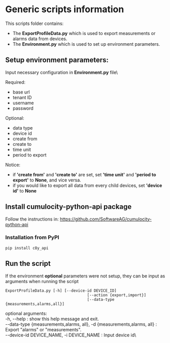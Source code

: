 # Generic scripts information
This scripts folder contains:
- The **ExportProfileData.py** which is used to export measurements or alarms data from devices.
- The **Environment.py** which is used to set up environment parameters.

## Setup environment parameters:
Input necessary configuration in **Environment.py** file\

Required:
- base url
- tenant ID 
- username 
- password

Optional:
- data type
- device id
- create from
- create to
- time unit
- period to export

Notice: 
- if **'create from'** and **'create to'** are set, set **'time unit'** and **'period to export'** to **None**, and vice versa.
- if you would like to export all data from every child devices, set **'device id'** to **None**

## Install cumulocity-python-api package
Follow the instructions in: https://github.com/SoftwareAG/cumulocity-python-api

### Installation from PyPI
```shell
pip install c8y_api
```

## Run the script
If the environment **optional** parameters were not setup, they can be input as arguments when running the script
```shell
ExportProfileData.py [-h] [--device-id DEVICE_ID]
                                    [--action {export,import}]
                                    [--data-type {measurements,alarms,all}]
```
optional arguments:\
  -h, --help                                                              : show this help message and exit. \
  --data-type {measurements,alarms, all}, -d {measurements,alarms, all}   : Export "alarms" or "measurements".\
  --device-id DEVICE_NAME, -i DEVICE_NAME                                 : Input device id\
